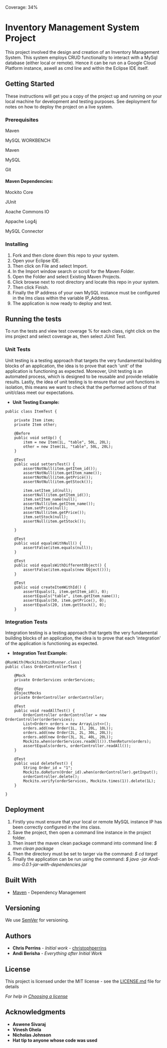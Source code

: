 Coverage: 34%
# Inventory Management System Project
This project involved the design and creation of an Inventory Management System. This system employs CRUD functionality to interact with a MySql database (either local or remote). Hence it can be run on a Google Cloud Platform instance, aswell as cmd line and within the Eclipse IDE itself. 

## Getting Started
These instructions will get you a copy of the project up and running on your local machine for development and testing purposes. See deployment for notes on how to deploy the project on a live system.

### Prerequisites
Maven

MySQL WORKBENCH

Maven

MySQL

Git 

#### Maven Dependencies:
Mockito Core

JUnit 

Aoache Commons IO

Appache Log4j

MySQL Connector

### Installing
1. Fork and then clone down this repo to your system.
2. Open your Eclipse IDE.
3. Then click on File and select Import.
4. In the Import window search or scroll for the Maven Folder.
5. Open the Folder and select Existing Maven Projects.
6. Click browse next to root directory and locate this repo in your system.
7. Then click Finish.
8. Finally the IP address of your own MySQL instance must be configured in the Ims class within the variable
IP_Address.
9. The application is now ready to deploy and test.

## Running the tests
To run the tests and view test coverage % for each class, right click on the ims project
and select coverage as, then select JUnit Test.

### Unit Tests 
Unit testing is a testing approach that targets the very fundamental building blocks of an application, the idea is to prove 
that each 'unit' of the application is functioning as expected. Moreover, Unit testing is an automated process, which is designed to be reusable and provide reliable results.
Lastly, the idea of unit testing is to ensure that our unit functions in isolation, this means we want to check that the performed actions of that unit/class meet our expectations.

* **Unit Testing Example:**
```
public class ItemTest {

	private Item item;
	private Item other;

	@Before
	public void setUp() {
		item = new Item(1L, "table", 50L, 20L);
		other = new Item(1L, "table", 50L, 20L);
	}

	@Test
	public void settersTest() {
		assertNotNull(item.getItem_id());
		assertNotNull(item.getItem_name());
		assertNotNull(item.getPrice());
		assertNotNull(item.getStock());

		item.setItem_id(null);
		assertNull(item.getItem_id());
		item.setItem_name(null);
		assertNull(item.getItem_name());
		item.setPrice(null);
		assertNull(item.getPrice());
		item.setStock(null);
		assertNull(item.getStock());

	}

	@Test
	public void equalsWithNull() {
		assertFalse(item.equals(null));
	}

	@Test
	public void equalsWithDifferentObject() {
		assertFalse(item.equals(new Object()));
	}

	@Test
	public void createItemWithId() {
		assertEquals(1, item.getItem_id(), 0);
		assertEquals("table", item.getItem_name());
		assertEquals(50, item.getPrice(), 0);
		assertEquals(20, item.getStock(), 0);
	}

```
### Integration Tests 
Integration testing is a testing approach that targets the very fundamental building blocks of an application,
the idea is to prove that each 'integration' of the application is functioning as expected.

* **Integration Test Example:**
```
@RunWith(MockitoJUnitRunner.class)
public class OrderControllerTest {

	@Mock
	private OrderServices orderServices;

	@Spy
	@InjectMocks
	private OrderController orderController;

	@Test
	public void readAllTest() {
		OrderController orderController = new OrderController(orderServices);
		List<Order> orders = new ArrayList<>();
		orders.add(new Order(1L, 1l, 20L, 10L));
		orders.add(new Order(2L, 2L, 30L, 20L));
		orders.add(new Order(3L, 3L, 40L, 20L));
		Mockito.when(orderServices.readAll()).thenReturn(orders);
		assertEquals(orders, orderController.readAll());
	}

	@Test
	public void deleteTest() {
		String Order_id = "1";
		Mockito.doReturn(Order_id).when(orderController).getInput();
		orderController.delete();
		Mockito.verify(orderServices, Mockito.times(1)).delete(1L);
	}

}

```

## Deployment
1. Firstly you must ensure that your local or remote MySQL instance IP has been correctly configured in the ims class.
2. Save the project, then open a command line instance in the project folder.
3. Then insert the maven clean package command into command line: *$ mvn clean package*
4. Then the directory must be set to targer via the command: *$ cd target*
5. Finally the application can be run using the command: *$ java -jar Andi-ims-0.0.1-jar-with-dependencies.jar*

## Built With

* [Maven](https://maven.apache.org/) - Dependency Management

## Versioning

We use [SemVer](http://semver.org/) for versioning.

## Authors

* **Chris Perrins** - *Initial work* - [christophperrins](https://github.com/christophperrins)
* **Andi Berisha** - *Everything after Initial Work*

## License

This project is licensed under the MIT license - see the [LICENSE.md](LICENSE.md) file for details 

*For help in [Choosing a license](https://choosealicense.com/)*

## Acknowledgments
* **Aswene Sivaraj**
* **Vinesh Ghela**
* **Nicholas Johnson**
* **Hat tip to anyone whose code was used**

